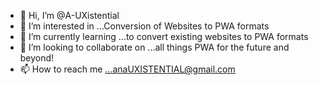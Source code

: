 - 👋 Hi, I’m @A-UXistential
- 👀 I’m interested in ...Conversion of Websites to PWA formats
- 🌱 I’m currently learning ...to convert existing websites to PWA formats
- 💞️ I’m looking to collaborate on ...all things PWA for the future and beyond!
- 📫 How to reach me ...anaUXISTENTIAL@gmail.com

<!---
A-UXistential/A-UXistential is a ✨ special ✨ repository because its `README.md` (this file) appears on your GitHub profile.
You can click the Preview link to take a look at your changes.
--->
